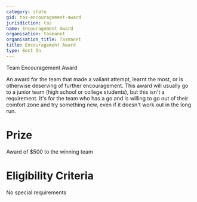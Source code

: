 ```yaml
---
category: state
gid: tas-encouragement-award
jurisdiction: tas
name: Encouragement Award
organisation: tasmanet
organisation_title: Tasmanet
title: Encouragement Award
type: Best In
---
```


Team Encouragement Award

An award for the team that made a valiant attempt, learnt the most, or is otherwise deserving of further encouragement.  This award will usually go to a junior team (high school or college students), but this isn't a requirement.  It's for the team who has a go and is willing to go out of their comfort zone and try something new, even if it doesn't work out in the long run.

# Prize
Award of  $500 to the winning team

# Eligibility Criteria
No special requirements